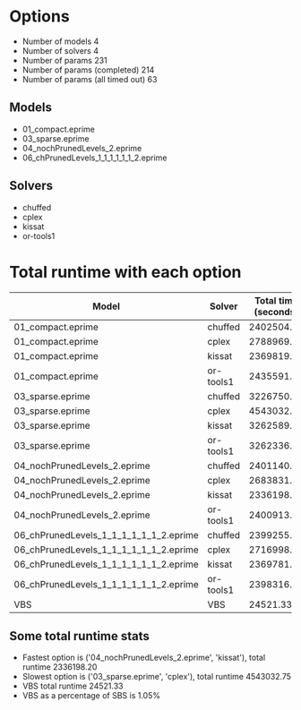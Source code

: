 

# Options


- Number of models 4
- Number of solvers 4
- Number of params 231
- Number of params (completed) 214
- Number of params (all timed out) 63


## Models


 - 01_compact.eprime
 - 03_sparse.eprime
 - 04_nochPrunedLevels_2.eprime
 - 06_chPrunedLevels_1_1_1_1_1_1_2.eprime


## Solvers


 - chuffed
 - cplex
 - kissat
 - or-tools1


# Total runtime with each option


 | Model | Solver | Total time (seconds) | 
 | -- | -- | -- | 
 | 01_compact.eprime | chuffed | 2402504.60 | 
 | 01_compact.eprime | cplex | 2788969.21 | 
 | 01_compact.eprime | kissat | 2369819.80 | 
 | 01_compact.eprime | or-tools1 | 2435591.62 | 
 | 03_sparse.eprime | chuffed | 3226750.98 | 
 | 03_sparse.eprime | cplex | 4543032.75 | 
 | 03_sparse.eprime | kissat | 3262589.77 | 
 | 03_sparse.eprime | or-tools1 | 3262336.65 | 
 | 04_nochPrunedLevels_2.eprime | chuffed | 2401140.48 | 
 | 04_nochPrunedLevels_2.eprime | cplex | 2683831.52 | 
 | 04_nochPrunedLevels_2.eprime | kissat | 2336198.20 | 
 | 04_nochPrunedLevels_2.eprime | or-tools1 | 2400913.28 | 
 | 06_chPrunedLevels_1_1_1_1_1_1_2.eprime | chuffed | 2399255.08 | 
 | 06_chPrunedLevels_1_1_1_1_1_1_2.eprime | cplex | 2716998.79 | 
 | 06_chPrunedLevels_1_1_1_1_1_1_2.eprime | kissat | 2369781.66 | 
 | 06_chPrunedLevels_1_1_1_1_1_1_2.eprime | or-tools1 | 2398316.59 | 
 | VBS | VBS | 24521.33 | 


## Some total runtime stats


 - Fastest option is ('04_nochPrunedLevels_2.eprime', 'kissat'), total runtime 2336198.20
 - Slowest option is ('03_sparse.eprime', 'cplex'), total runtime 4543032.75
 - VBS total runtime 24521.33
 - VBS as a percentage of SBS is 1.05%
